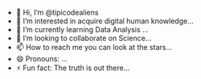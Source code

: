 - 👋 Hi, I’m @tipicodealiens
- 👀 I’m interested in acquire digital human knowledge...
- 🌱 I’m currently learning Data Analysis ...
- 💞️ I’m looking to collaborate on Science...
- 📫 How to reach me you can look at the stars...
- 😄 Pronouns: ...
- ⚡ Fun fact: The truth is out there...

<!---
tipicodealiens/tipicodealiens is a ✨ special ✨ repository because its `README.md` (this file) appears on your GitHub profile.
You can click the Preview link to take a look at your changes.
--->
